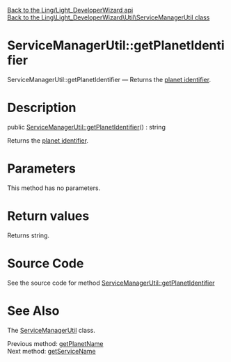[Back to the Ling/Light_DeveloperWizard api](https://github.com/lingtalfi/Light_DeveloperWizard/blob/master/doc/api/Ling/Light_DeveloperWizard.md)<br>
[Back to the Ling\Light_DeveloperWizard\Util\ServiceManagerUtil class](https://github.com/lingtalfi/Light_DeveloperWizard/blob/master/doc/api/Ling/Light_DeveloperWizard/Util/ServiceManagerUtil.md)


ServiceManagerUtil::getPlanetIdentifier
================



ServiceManagerUtil::getPlanetIdentifier — Returns the [planet identifier](https://github.com/lingtalfi/UniverseTools/blob/master/doc/pages/nomenclature.md#planet-identifier).




Description
================


public [ServiceManagerUtil::getPlanetIdentifier](https://github.com/lingtalfi/Light_DeveloperWizard/blob/master/doc/api/Ling/Light_DeveloperWizard/Util/ServiceManagerUtil/getPlanetIdentifier.md)() : string




Returns the [planet identifier](https://github.com/lingtalfi/UniverseTools/blob/master/doc/pages/nomenclature.md#planet-identifier).




Parameters
================

This method has no parameters.


Return values
================

Returns string.








Source Code
===========
See the source code for method [ServiceManagerUtil::getPlanetIdentifier](https://github.com/lingtalfi/Light_DeveloperWizard/blob/master/Util/ServiceManagerUtil.php#L245-L248)


See Also
================

The [ServiceManagerUtil](https://github.com/lingtalfi/Light_DeveloperWizard/blob/master/doc/api/Ling/Light_DeveloperWizard/Util/ServiceManagerUtil.md) class.

Previous method: [getPlanetName](https://github.com/lingtalfi/Light_DeveloperWizard/blob/master/doc/api/Ling/Light_DeveloperWizard/Util/ServiceManagerUtil/getPlanetName.md)<br>Next method: [getServiceName](https://github.com/lingtalfi/Light_DeveloperWizard/blob/master/doc/api/Ling/Light_DeveloperWizard/Util/ServiceManagerUtil/getServiceName.md)<br>

